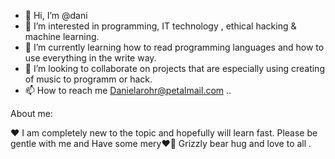 - 👋 Hi, I’m @dani
- 👀 I’m interested in programming, IT technology , ethical hacking & machine learning.
- 🌱 I’m currently learning how to read programming languages and how to use everything in the write way.
- 💞️ I’m looking to collaborate on projects that are especially using creating of music to programm or hack.
- 📫 How to reach me Danielarohr@petalmail.com ..

<!---
Toxicturtle/Toxicturtle is a ✨ special ✨ repository because its `README.md` (this file) appears on your GitHub profile.
You can click the Preview link to take a look at your changes.
--->
About me:

❤️ I am completely new to the topic and hopefully will learn fast.
Please be gentle with me and Have some mery❤️🙏
Grizzly bear hug and love to all .
